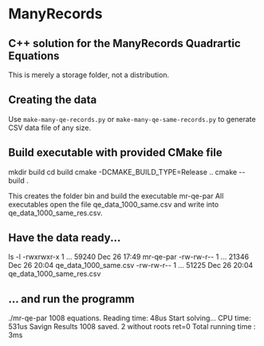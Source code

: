 # ManyRecords  
## C++ solution for the ManyRecords Quadrartic Equations

This is merely a storage folder, not a distribution.  

## Creating the data
Use `make-many-qe-records.py` or `make-many-qe-same-records.py` to generate CSV data file of any size.


## Build executable with provided CMake file
mkdir build
cd build
cmake -DCMAKE_BUILD_TYPE=Release ..
cmake --build .

This creates the folder bin and build the executable  mr-qe-par
All executables open the file qe_data_1000_same.csv and write into qe_data_1000_same_res.csv.  

## Have the data ready...  
ls -l
-rwxrwxr-x 1 ... 59240 Dec 26 17:49 mr-qe-par
-rw-rw-r-- 1 ... 21346 Dec 26 20:04 qe_data_1000_same.csv
-rw-rw-r-- 1 ... 51225 Dec 26 20:04 qe_data_1000_same_res.csv

## ... and run the programm  
./mr-qe-par
1008 equations. Reading time: 48us
Start solving...
CPU time: 531us
Savign Results
1008 saved. 2 without roots
ret=0   Total running time : 3ms





